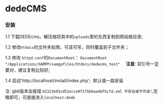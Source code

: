 # dedeCMS

### 安装

1.1 下载DEDEcms，解压缩将其中的`uploads`里的东西复制到网站根目录;

1.2 修改`htdocs`的文件夹权限，可读可写，同时覆盖到子文件夹；

1.3 修改 `httpd.conf`的`DocumentRoot`： `DocumentRoot "/Applications/XAMPP/xamppfiles/htdocs/dedecms_test" `
    **注意**: 双引号一定要对，建议复制比较好;
    
1.4 启动'http://localhost/install/index.php';  默认值一路安装

注:
gbk版本会报错 `81323e93cd52ecce9f175b6aa46f5cfd.xml 不存在或不可读!`,忽略即可，可直接进入`localhost:dede`
